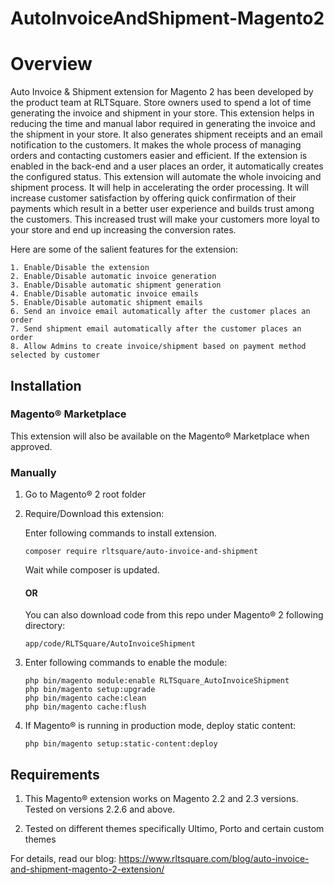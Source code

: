 # AutoInvoiceAndShipment-Magento2

# Overview

Auto Invoice & Shipment extension for Magento 2 has been developed by the product team at RLTSquare. Store owners used to spend a lot of time generating the invoice and shipment in your store. This extension helps in reducing the time and manual labor required in generating the invoice and the shipment in your store. It also generates shipment receipts and an email notification to the customers. It makes the whole process of managing orders and contacting customers easier and efficient. 
If the extension is enabled in the back-end and a user places an order, it automatically creates the configured status. This extension will automate the whole invoicing and shipment process. It will help in accelerating the order processing. It will increase customer satisfaction by offering quick confirmation of their payments which result in a better user experience and builds trust among the customers. This increased trust will make your customers more loyal to your store and end up increasing the conversion rates.

Here are some of the salient features for the extension:

```
1. Enable/Disable the extension
2. Enable/Disable automatic invoice generation
3. Enable/Disable automatic shipment generation
4. Enable/Disable automatic invoice emails
5. Enable/Disable automatic shipment emails
6. Send an invoice email automatically after the customer places an order
7. Send shipment email automatically after the customer places an order
8. Allow Admins to create invoice/shipment based on payment method selected by customer
```

## Installation

### Magento® Marketplace

This extension will also be available on the Magento® Marketplace when approved.

### Manually

1. Go to Magento® 2 root folder

2. Require/Download this extension:

   Enter following commands to install extension.

   ```
   composer require rltsquare/auto-invoice-and-shipment
   ```

   Wait while composer is updated.
   
   #### OR
   
   You can also download code from this repo under Magento® 2 following directory:
    
    ```
    app/code/RLTSquare/AutoInvoiceShipment
    ```

3. Enter following commands to enable the module:

   ```
   php bin/magento module:enable RLTSquare_AutoInvoiceShipment
   php bin/magento setup:upgrade
   php bin/magento cache:clean
   php bin/magento cache:flush
   ```

4. If Magento® is running in production mode, deploy static content: 

   ```
   php bin/magento setup:static-content:deploy
   ```


## Requirements

1. This Magento® extension works on Magento 2.2 and 2.3 versions. Tested on versions 2.2.6 and above.

2. Tested on different themes specifically Ultimo, Porto and certain custom themes

For details, read our blog:
https://www.rltsquare.com/blog/auto-invoice-and-shipment-magento-2-extension/
